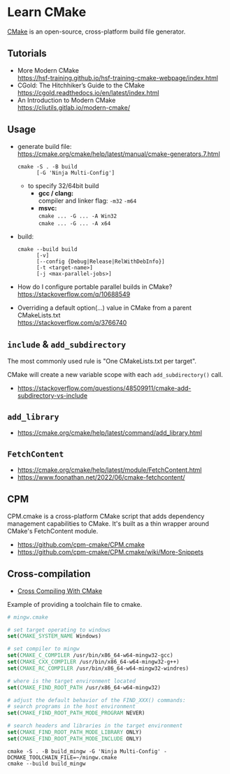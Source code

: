 # Learn CMake

[CMake](https://cmake.org/) is an open-source, cross-platform build file generator.

## Tutorials

- More Modern CMake\
  <https://hsf-training.github.io/hsf-training-cmake-webpage/index.html>
- CGold: The Hitchhiker’s Guide to the CMake\
  <https://cgold.readthedocs.io/en/latest/index.html>
- An Introduction to Modern CMake\
  <https://cliutils.gitlab.io/modern-cmake/>

## Usage

- generate build file:\
  <https://cmake.org/cmake/help/latest/manual/cmake-generators.7.html>
  ```fish
  cmake -S . -B build
        [-G 'Ninja Multi-Config']
  ```
  - to specify 32/64bit build
    - **gcc / clang:**\
      compiler and linker flag: `-m32` `-m64`
    - **msvc:**\
      `cmake ... -G ... -A Win32`\
      `cmake ... -G ... -A x64`
- build:
  ```fish
  cmake --build build
        [-v]
        [--config {Debug|Release|RelWithDebInfo}]
        [-t <target-name>]
        [-j <max-parallel-jobs>]
  ```

- How do I configure portable parallel builds in CMake?\
  <https://stackoverflow.com/q/10688549>
- Overriding a default option(...) value in CMake from a parent CMakeLists.txt\
  <https://stackoverflow.com/q/3766740>

## `include` & `add_subdirectory`

The most commonly used rule is "One CMakeLists.txt per target".

CMake will create a new variable scope with each `add_subdirectory()` call.

- <https://stackoverflow.com/questions/48509911/cmake-add-subdirectory-vs-include>

## `add_library`

- <https://cmake.org/cmake/help/latest/command/add_library.html>

## `FetchContent`

- <https://cmake.org/cmake/help/latest/module/FetchContent.html>
- <https://www.foonathan.net/2022/06/cmake-fetchcontent/>

## CPM

CPM.cmake is a cross-platform CMake script that adds dependency management capabilities to CMake. It's built as a thin wrapper around CMake's FetchContent module.

- <https://github.com/cpm-cmake/CPM.cmake>
- <https://github.com/cpm-cmake/CPM.cmake/wiki/More-Snippets>

## Cross-compilation

- [Cross Compiling With CMake](https://cmake.org/cmake/help/book/mastering-cmake/chapter/Cross%20Compiling%20With%20CMake.html)

Example of providing a toolchain file to cmake.
```cmake
# mingw.cmake

# set target operating to windows
set(CMAKE_SYSTEM_NAME Windows)

# set compiler to mingw
set(CMAKE_C_COMPILER /usr/bin/x86_64-w64-mingw32-gcc)
set(CMAKE_CXX_COMPILER /usr/bin/x86_64-w64-mingw32-g++)
set(CMAKE_RC_COMPILER /usr/bin/x86_64-w64-mingw32-windres)

# where is the target environment located
set(CMAKE_FIND_ROOT_PATH /usr/x86_64-w64-mingw32)

# adjust the default behavior of the FIND_XXX() commands:
# search programs in the host environment
set(CMAKE_FIND_ROOT_PATH_MODE_PROGRAM NEVER)

# search headers and libraries in the target environment
set(CMAKE_FIND_ROOT_PATH_MODE_LIBRARY ONLY)
set(CMAKE_FIND_ROOT_PATH_MODE_INCLUDE ONLY)
```
```fish
cmake -S . -B build_mingw -G 'Ninja Multi-Config' -DCMAKE_TOOLCHAIN_FILE=~/mingw.cmake
cmake --build build_mingw
```

